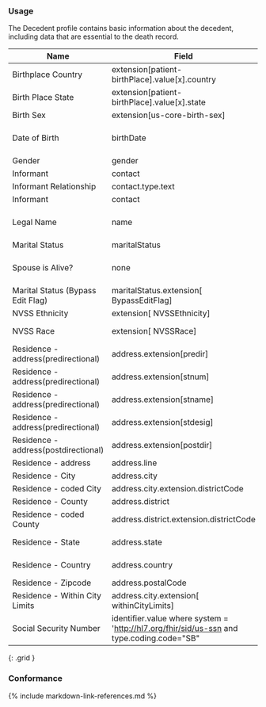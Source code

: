 ### Usage

The Decedent profile contains basic information about the decedent, including data that are essential to the death record.


| **Name** |  **Field**   |  **Encoding**  |  **IJE Field Name(s)**  |
| ---------------| ------------------------ | ------------- | ------------------- |
| Birthplace Country   | extension[patient-birthPlace].value[x].country  | [BirthplaceCountryVS] | BPLACE_CNT  |
| Birth Place State   | extension[patient-birthPlace].value[x].state  | [StatesTerritoriesProvincesVS] | BPLACE_ST  |
| Birth Sex   | extension[us-core-birth-sex]  | [USCoreBirthSex] | SEX  |
| Date of Birth    | birthDate  | dateTime   | DOB_YR, DOB_MO, DOB_DY  |
| Gender   | gender  | [AdministrativeGenderVS] | none |
| Informant    | contact  |   | none  |
| Informant Relationship   | contact.type.text   | string (30 characters)  | INFORMRELATE  |
| Informant    | contact  |   | none  |
| Legal Name  | name        | String | GNAME, MNAME, DMIDDLE, LNAME, SUFF |
| Marital Status   | maritalStatus  | [MaritalStatusVS] | MARITAL   |
| Spouse is Alive?   | none  | needs to be defined (yes, no, unmarried, unknown)| SPOUSEL  **not supported by library** |
| Marital Status (Bypass Edit Flag)  | maritalStatus.extension[ BypassEditFlag]  | [EditBypass01234VS] | MARITAL_BYPASS   |
| NVSS Ethnicity | extension[ NVSSEthnicity] | as per IJE | DETHNIC1-5|
| NVSS Race | extension[ NVSSRace] | as per IJE | RACE1-23, RACE_MVR|
| Residence - address(predirectional) | address.extension[predir]  | string | PREDIR_D  |
| Residence - address(predirectional) | address.extension[stnum]  | string | STNUM_D  |
| Residence - address(predirectional) | address.extension[stname]  | string | STNAME_D  |
| Residence - address(predirectional) | address.extension[stdesig]  | string | STDESIG_D  |
| Residence - address(postdirectional) | address.extension[postdir]  | string | POSTDIR_D  |
| Residence - address  | address.line  | string | ADDRESS_R  |
| Residence - City  | address.city  | string | CITYTEXT_R  |
| Residence - coded City  | address.city.extension.districtCode  | integer | CITYC  |
| Residence - County  | address.district  | string | COUNTYTEXT_R  |
| Residence - coded County  | address.district.extension.districtCode  | integer | COUNTYC  |
| Residence - State  | address.state  | [StatesTerritoriesProvincesVS] | STATEC, STATETEXT_R  |
| Residence - Country  | address.country  | [ResidenceCountryVS] | COUNTRYC, COUNTRYTEXT_R  |
| Residence - Zipcode  | address.postalCode | string | ZIP9_R  |
| Residence - Within City Limits  | address.city.extension[ withinCityLimits]  | [YesNoUnknownVS] | LIMITS  |
| Social Security Number    | identifier.value where system = 'http://hl7.org/fhir/sid/us-ssn  and type.coding.code="SB"   | String  | SSN  |
{: .grid }


### Conformance


{% include markdown-link-references.md %}
